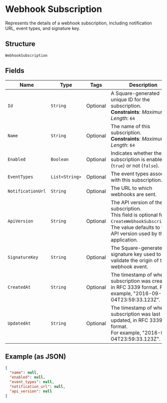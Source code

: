 
# Webhook Subscription

Represents the details of a webhook subscription, including notification URL,
event types, and signature key.

## Structure

`WebhookSubscription`

## Fields

| Name | Type | Tags | Description | Getter |
|  --- | --- | --- | --- | --- |
| `Id` | `String` | Optional | A Square-generated unique ID for the subscription.<br>**Constraints**: *Maximum Length*: `64` | String getId() |
| `Name` | `String` | Optional | The name of this subscription.<br>**Constraints**: *Maximum Length*: `64` | String getName() |
| `Enabled` | `Boolean` | Optional | Indicates whether the subscription is enabled (`true`) or not (`false`). | Boolean getEnabled() |
| `EventTypes` | `List<String>` | Optional | The event types associated with this subscription. | List<String> getEventTypes() |
| `NotificationUrl` | `String` | Optional | The URL to which webhooks are sent. | String getNotificationUrl() |
| `ApiVersion` | `String` | Optional | The API version of the subscription.<br>This field is optional for `CreateWebhookSubscription`.<br>The value defaults to the API version used by the application. | String getApiVersion() |
| `SignatureKey` | `String` | Optional | The Square-generated signature key used to validate the origin of the webhook event. | String getSignatureKey() |
| `CreatedAt` | `String` | Optional | The timestamp of when the subscription was created, in RFC 3339 format. For example, "2016-09-04T23:59:33.123Z". | String getCreatedAt() |
| `UpdatedAt` | `String` | Optional | The timestamp of when the subscription was last updated, in RFC 3339 format.<br>For example, "2016-09-04T23:59:33.123Z". | String getUpdatedAt() |

## Example (as JSON)

```json
{
  "name": null,
  "enabled": null,
  "event_types": null,
  "notification_url": null,
  "api_version": null
}
```

